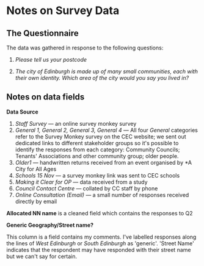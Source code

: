 # Notes on Survey Data

## The Questionnaire

The data was gathered in response to the following questions:

1.	*Please tell us your postcode*

2.	*The city of Edinburgh is made up of many small communities, each with their own identity.  Which area of the city would you say you lived in?*

## Notes on data fields



**Data Source**

1. *Staff Survey* &mdash; an online survey monkey survey
2. *General 1, General 2, General 3, General 4* &mdash; All four *General* categories refer to the Survey Monkey survey on the CEC website;  we sent out dedicated links to different stakeholder groups so it's possible to identify the responses from each category: Community Councils; Tenants' Associations and other community group; older people.
4. *Older1* &mdash;  handwritten returns received from an event organised by *A City for All Ages 
6. *Schools 15 Nov* &mdash; a survey monkey link was sent to CEC schools
7. *Making it Clear for OP* &mdash; data received from a study
7. *Council Contact Centre* &mdash; collated by CC staff by phone 
7. *Online Consultation (Email)* &mdash; a small number of responses received  directly by email 

**Allocated NN name** is a cleaned field which contains the responses to Q2

**Generic Geography/Street name?**

This column is a field contains my comments. I've labelled responses along the lines of *West Edinburgh* or *South Edinburgh* as  'generic'. 'Street Name' indicates that the respondent may have responded with their street name but we can't say for certain.


